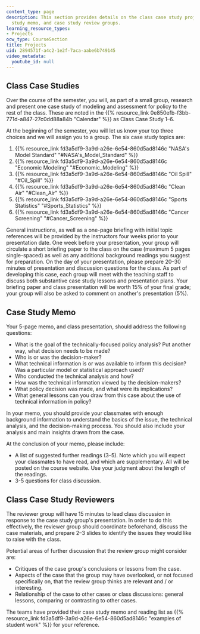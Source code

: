 ```yaml
---
content_type: page
description: This section provides details on the class case study project, the case
  study memo, and case study review groups.
learning_resource_types:
- Projects
ocw_type: CourseSection
title: Projects
uid: 2894571f-a4c2-1e2f-7aca-aabe6b749145
video_metadata:
  youtube_id: null
---
```


Class Case Studies
------------------

Over the course of the semester, you will, as part of a small group, research and present one case study of modeling and assessment for policy to the rest of the class. These are noted in the {{% resource_link 0e850efb-f3bb-771d-a847-27c0dd88a84b "Calendar" %}} as Class Case Study 1–6.

At the beginning of the semester, you will let us know your top three choices and we will assign you to a group. The six case study topics are:

1.  {{% resource_link fd3a5df9-3a9d-a26e-6e54-860d5ad8146c "NASA's Model Standard" "#NASA's_Model_Standard" %}}
2.  {{% resource_link fd3a5df9-3a9d-a26e-6e54-860d5ad8146c "Economic Modeling" "#Economic_Modeling" %}}
3.  {{% resource_link fd3a5df9-3a9d-a26e-6e54-860d5ad8146c "Oil Spill" "#Oil_Spill" %}}
4.  {{% resource_link fd3a5df9-3a9d-a26e-6e54-860d5ad8146c "Clean Air" "#Clean_Air" %}}
5.  {{% resource_link fd3a5df9-3a9d-a26e-6e54-860d5ad8146c "Sports Statistics" "#Sports_Statistics" %}}
6.  {{% resource_link fd3a5df9-3a9d-a26e-6e54-860d5ad8146c "Cancer Screening" "#Cancer_Screening" %}}

General instructions, as well as a one-page briefing with initial topic references will be provided by the instructors four weeks prior to your presentation date. One week before your presentation, your group will circulate a short briefing paper to the class on the case (maximum 5 pages single-spaced) as well as any additional background readings you suggest for preparation. On the day of your presentation, please prepare 20–30 minutes of presentation and discussion questions for the class. As part of developing this case, each group will meet with the teaching staff to discuss both substantive case study lessons and presentation plans. Your briefing paper and class presentation will be worth 15% of your final grade; your group will also be asked to comment on another's presentation (5%).

Case Study Memo
---------------

Your 5-page memo, and class presentation, should address the following questions:

*   What is the goal of the technically-focused policy analysis? Put another way, what decision needs to be made?
*   Who is or was the decision-maker?
*   What technical information is or was available to inform this decision? Was a particular model or statistical approach used?
*   Who conducted the technical analysis and how?
*   How was the technical information viewed by the decision-makers?
*   What policy decision was made, and what were its implications?
*   What general lessons can you draw from this case about the use of technical information in policy?

In your memo, you should provide your classmates with enough background information to understand the basics of the issue, the technical analysis, and the decision-making process. You should also include your analysis and main insights drawn from the case.

At the conclusion of your memo, please include:

*   A list of suggested further readings (3–5). Note which you will expect your classmates to have read, and which are supplementary. All will be posted on the course website. Use your judgment about the length of the readings.
*   3-5 questions for class discussion.

Class Case Study Reviewers
--------------------------

The reviewer group will have 15 minutes to lead class discussion in response to the case study group's presentation. In order to do this effectively, the reviewer group should coordinate beforehand, discuss the case materials, and prepare 2–3 slides to identify the issues they would like to raise with the class.

Potential areas of further discussion that the review group might consider are:

*   Critiques of the case group's conclusions or lessons from the case.
*   Aspects of the case that the group may have overlooked, or not focused specifically on, that the review group thinks are relevant and / or interesting.
*   Relationship of the case to other cases or class discussions: general lessons, comparing or contrasting to other cases.

The teams have provided their case study memo and reading list as {{% resource_link fd3a5df9-3a9d-a26e-6e54-860d5ad8146c "examples of student work" %}} for your reference.